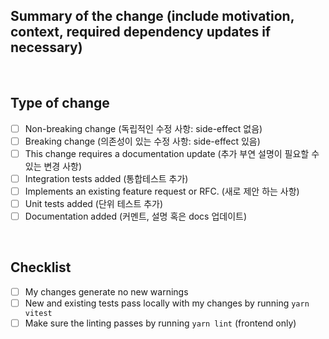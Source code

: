<!--
Thanks for opening a PR! Your contribution is much appreciated.
In order to make sure your PR is handled as smoothly as possible we request that you follow the checklist sections below.
Choose the right checklist for the change that you're making:
-->

## Summary of the change (include motivation, context, required dependency updates if necessary)


<br>

## Type of change

- [ ] Non-breaking change (독립적인 수정 사항: side-effect 없음)
- [ ] Breaking change (의존성이 있는 수정 사항: side-effect 있음)
- [ ] This change requires a documentation update (추가 부연 설명이 필요할 수 있는 변경 사항)
- [ ] Integration tests added (통합테스트 추가)
- [ ] Implements an existing feature request or RFC. (새로 제안 하는 사항)
- [ ] Unit tests added (단위 테스트 추가)
- [ ] Documentation added (커멘트, 설명 혹은 docs 업데이트)

<br>

## Checklist

- [ ] My changes generate no new warnings
- [ ] New and existing tests pass locally with my changes by running `yarn vitest`
- [ ] Make sure the linting passes by running `yarn lint` (frontend only)